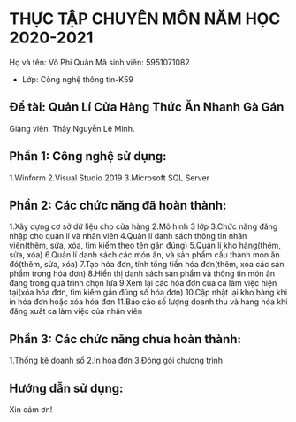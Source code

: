 # THỰC TẬP CHUYÊN MÔN NĂM HỌC 2020-2021
Họ và tên: Võ Phi Quân
Mã sinh viên: 5951071082
     
* Lớp: Công nghệ thông tin-K59

## Đề tài: Quản Lí Cửa Hàng Thức Ăn Nhanh Gà Gán
Giảng viên: Thầy Nguyễn Lê Minh. 

## Phần 1: Công nghệ sử dụng:
1.Winform
2.Visual Studio 2019
3.Microsoft SQL Server

## Phần 2: Các chức năng đã hoàn thành:
1.Xây dựng cơ sở dữ liệu cho cửa hàng
2.Mô hình 3 lớp 
3.Chức năng đăng nhập cho quản lí và nhân viên
4.Quản lí danh sách thông tin nhân viên(thêm, sửa, xóa, tìm kiếm theo tên gân đúng)
5.Quản lí kho hàng(thêm, sửa, xóa)
6.Quản lí danh sách các món ăn, và sản phẩm cấu thành món ăn đó(thêm, sửa, xóa)
7.Tạo hóa đơn, tính tổng tiền hóa đơn(thêm, xóa các sản phẩm trong hóa đơn)
8.Hiển thị danh sách sản phẩm và thông tin món ăn đang trong quá trình chọn lựa
9.Xem lại các hóa đơn của ca làm việc hiện tại(xóa hóa đơn, tìm kiếm gần đúng số hóa đơn)
10.Cập nhật lại kho hàng khi in hóa đơn hoặc xóa hóa đơn
11.Báo cáo số lượng doanh thu và hàng hóa khi đăng xuất ca làm việc của nhân viên

## Phần 3: Các chức năng chưa hoàn thành:
1.Thống kê doanh số 
2.In hóa đơn
3.Đóng gói chương trình

## Hướng dẫn sử dụng:


Xin cám ơn!
